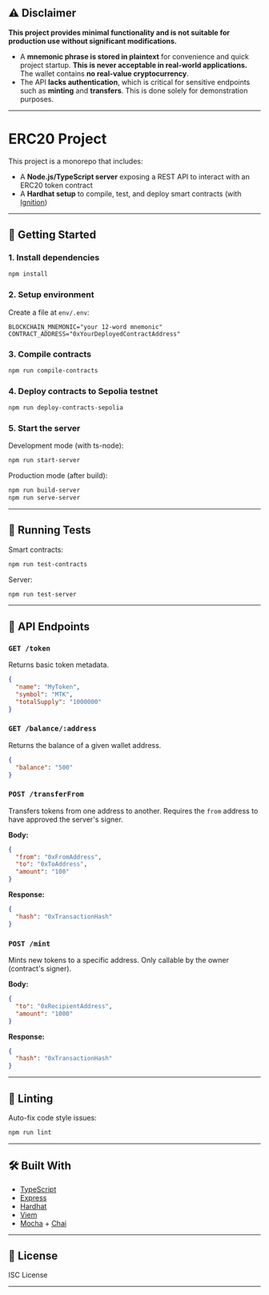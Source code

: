 ## ⚠️ Disclaimer

**This project provides minimal functionality and is not suitable for production use without significant modifications.**

- A **mnemonic phrase is stored in plaintext** for convenience and quick project startup. **This is never acceptable in real-world applications.** The wallet contains **no real-value cryptocurrency**.
- The API **lacks authentication**, which is critical for sensitive endpoints such as **minting** and **transfers**. This is done solely for demonstration purposes.

---

# ERC20 Project

This project is a monorepo that includes:

- A **Node.js/TypeScript server** exposing a REST API to interact with an ERC20 token contract
- A **Hardhat setup** to compile, test, and deploy smart contracts (with [Ignition](https://hardhat.org/ignition))

---

## 🚀 Getting Started

### 1. Install dependencies

```bash
npm install
```

### 2. Setup environment

Create a file at `env/.env`:

```env
BLOCKCHAIN_MNEMONIC="your 12-word mnemonic"
CONTRACT_ADDRESS="0xYourDeployedContractAddress"
```

### 3. Compile contracts

```bash
npm run compile-contracts
```

### 4. Deploy contracts to Sepolia testnet

```bash
npm run deploy-contracts-sepolia
```

### 5. Start the server

Development mode (with ts-node):

```bash
npm run start-server
```

Production mode (after build):

```bash
npm run build-server
npm run serve-server
```

---

## 🧪 Running Tests

Smart contracts:

```bash
npm run test-contracts
```

Server:

```bash
npm run test-server
```

---

## 🧾 API Endpoints

### `GET /token`

Returns basic token metadata.

```json
{
  "name": "MyToken",
  "symbol": "MTK",
  "totalSupply": "1000000"
}
```

### `GET /balance/:address`

Returns the balance of a given wallet address.

```json
{
  "balance": "500"
}
```

### `POST /transferFrom`

Transfers tokens from one address to another. Requires the `from` address to have approved the server's signer.

**Body:**

```json
{
  "from": "0xFromAddress",
  "to": "0xToAddress",
  "amount": "100"
}
```

**Response:**

```json
{
  "hash": "0xTransactionHash"
}
```

### `POST /mint`

Mints new tokens to a specific address. Only callable by the owner (contract's signer).

**Body:**

```json
{
  "to": "0xRecipientAddress",
  "amount": "1000"
}
```

**Response:**

```json
{
  "hash": "0xTransactionHash"
}
```

---

## 🧹 Linting

Auto-fix code style issues:

```bash
npm run lint
```

---

## 🛠 Built With

- [TypeScript](https://www.typescriptlang.org/)
- [Express](https://expressjs.com/)
- [Hardhat](https://hardhat.org/)
- [Viem](https://viem.sh/)
- [Mocha](https://mochajs.org/) + [Chai](https://www.chaijs.com/)

---

## 📄 License

ISC License

---